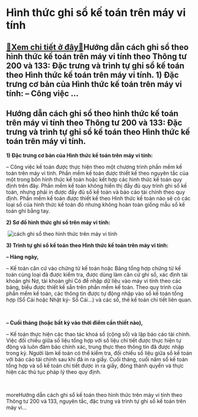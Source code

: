 Hình thức ghi sổ kế toán trên máy vi tính
=========================================

[:gift:Xem chi tiết ở đây:gift:](https://hddtvn.com/hinh-thuc-ghi-so-ke-toan-tren-may-vi-tinh/)Hướng dẫn cách ghi sổ theo hình thức kế toán trên máy vi tính theo Thông tư 200 và 133: Đặc trưng và trình tự ghi sổ kế toán theo Hình thức kế toán trên máy vi tính. 1) Đặc trưng cơ bản của Hình thức kế toán trên máy vi tính: – Công việc …
-------------------------------------------------------------------------------------------------------------------------------------------------------------------------------------------------------------------------------------------------



Hướng dẫn cách ghi sổ theo hình thức kế toán trên máy vi tính theo Thông tư 200 và 133: Đặc trưng và trình tự ghi sổ kế toán theo Hình thức kế toán trên máy vi tính.
-------------------------------------------------------------------------------------------------------------------------------------------------------------------------


**1) Đặc trưng cơ bản của Hình thức kế toán trên máy vi tính:**


– Công việc kế toán được thực hiện theo một chương trình phần mềm kế toán trên máy vi tính. Phần mềm kế toán được thiết kế theo nguyên tắc của một trong bốn hình thức kế toán hoặc kết hợp các hình thức kế toán quy định trên đây. Phần mềm kế toán không hiển thị đầy đủ quy trình ghi sổ kế toán, nhưng phải in được đầy đủ sổ kế toán và báo cáo tài chính theo quy định. Phần mềm kế toán được thiết kế theo Hình thức kế toán nào sẽ có các loại sổ của hình thức kế toán đó nhưng không hoàn toàn giống mẫu sổ kế toán ghi bằng tay.


**2) Sơ đồ hình thức ghi sổ trên máy vi tính:**


 ![cách ghi sổ theo hình thức trên máy vi tính](https://hddtvn.com/wp-content/uploads/2021/01/cach-ghi-so-theo-hinh-thuc-tren-may-vi-tinh.png "cách ghi sổ theo hình thức trên máy vi tính")


  
  

**3) Trình tự ghi sổ kế toán theo Hình thức kế toán trên máy vi tính:**


**– Hàng ngày,**  

– Kế toán căn cứ vào chứng từ kế toán hoặc Bảng tổng hợp chứng từ kế toán cùng loại đã được kiểm tra, được dùng làm căn cứ ghi sổ, xác định tài khoản ghi Nợ, tài khoản ghi Có để nhập dữ liệu vào máy vi tính theo các bảng, biểu được thiết kế sẵn trên phần mềm kế toán. Theo quy trình của phần mềm kế toán, các thông tin được tự động nhập vào sổ kế toán tổng hợp (Sổ Cái hoặc Nhật ký- Sổ Cái…) và các sổ, thẻ kế toán chi tiết liên quan.  

   

**– Cuối tháng (hoặc bất kỳ vào thời điểm cần thiết nào),**   

– Kế toán thực hiện các thao tác khoá sổ (cộng sổ) và lập báo cáo tài chính. Việc đối chiếu giữa số liệu tổng hợp với số liệu chi tiết được thực hiện tự động và luôn đảm bảo chính xác, trung thực theo thông tin đã được nhập trong kỳ. Người làm kế toán có thể kiểm tra, đối chiếu số liệu giữa sổ kế toán với báo cáo tài chính sau khi đã in ra giấy. Cuối tháng, cuối năm sổ kế toán tổng hợp và sổ kế toán chi tiết được in ra giấy, đóng thành quyển và thực hiện các thủ tục pháp lý theo quy định. 



  

   


moreHướng dẫn cách ghi sổ kế toán theo hình thức trên máy vi tính theo Thông tư 200 và 133, nguyên tắc, đặc trưng và trình tự ghi sổ kế toán trên máy vi…

